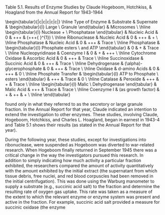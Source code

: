 Table 5.1. Results of Enzyme Studies by Claude Hogeboom, Hotchkiss, \& Hoagland from the Annual Report for 1943-1944

\begin{tabular}{|c|c|c|c|c|}
\hline Type of Enzyme & Substrate & Supernate & \begin{tabular}{l} 
Large \\
Granule
\end{tabular} & Microsomes \\
\hline \begin{tabular}{l} 
Nuclease + \\
Phosphatase
\end{tabular} & Nucleic Acid & 0 & +++ & \(+++{ }^{1}\) \\
\hline Ribonuclease & Nucleic Acid & 0 & +++ & + \\
\hline Phosphatase & Nucleic Acid & 0 & +++ & Trace \\
\hline Phosphatase & \begin{tabular}{l} 
Phosphate esters \\
and ATP
\end{tabular} & 0 & + & Trace \\
\hline Nucleopyridinase & Coenzyme I & 0 & + & +++ \\
\hline Cytochrome Oxidase & Ascorbic Acid & 0 & +++ & Trace \\
\hline Succinoxidase & Succinic Acid & 0 & +++ & Trace \\
\hline Dehydrogenase & \(\alpha\)-glycerophosphate & 0 & +++ & Trace \\
\hline Oxidase & d-amino Acids & 0 & +++ & 0 \\
\hline Phosphate Transfer & \begin{tabular}{l} 
ATP to Phosphate \\
esters
\end{tabular} & +++ & Trace & 0 \\
\hline Catalase & Peroxide & +++ & + & Trace \\
\hline \begin{tabular}{l} 
Malic \\
Dehydrogenase
\end{tabular} & Malic Acid & +++ & Trace & Trace \\
\hline Coenzyme I & (as growth factor) & + & ++ & + \\
\hline
\end{tabular}

found only in what they referred to as the secretory or large granule fraction. In the Annual Report for that year, Claude indicated an intention to extend the investigation to other enzymes. These studies, involving Claude, Hogeboom, Hotchkiss, and Charles L. Hoagland, began in earnest in 1943-4 and Table 5.1 shows their results (as stated in the Annual Report for that year).

During the following year, these studies, except for investigations into ribonuclease, were suspended as Hogeboom was diverted to war-related research. When Hogeboom finally returned in September 1945 there was a critical change in the way the investigators pursued this research. In addition to simply indicating how much activity a particular fraction exhibited, the researchers compared the amount of activity quantitatively with the amount exhibited by the initial extract (the supernatant from which tissue debris, free nuclei, and red blood corpuscles had been removed in the initial centrifugation). This was done using the Warburg manometer to supply a substrate (e.g., succinic acid salt) to the fraction and determine the resulting rate of oxygen gas uptake. This rate was taken as a measure of the extent to which the relevant enzyme or enzyme system was present and active in the fraction. For example, succinic acid salt provided a measure for succinic oxidase (the enzyme